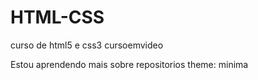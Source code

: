 # HTML-CSS
 curso de html5 e css3 cursoemvideo

 Estou aprendendo mais sobre repositorios
 theme: minima
